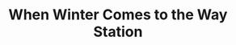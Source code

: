 --- 
title: "When Winter Comes to the Way Station"
publishdate: "2019-1-1T16:48:46+02:00"
src: "https://365manga.net/manga/when-winter-comes-to-the-way-station"
image: "https://data.365manga.net/images/thumbnails/32640-when-winter-comes-to-the-way-station.jpg"
description: " She finally landed a job as an ‘intern’ at a train station that’s falling apart? But it’s a blessing in disguise when an exciting romance arrives! Original: http://webtoon.daum.net/webtoon/view/station"
---